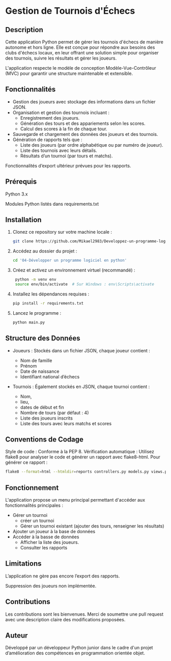 # Gestion de Tournois d'Échecs

## Description

Cette application Python permet de gérer les tournois d'échecs de manière autonome et hors ligne. Elle est conçue pour répondre aux besoins des clubs d'échecs locaux, en leur offrant une solution simple pour organiser des tournois, suivre les résultats et gérer les joueurs.

L'application respecte le modèle de conception Modèle-Vue-Contrôleur (MVC) pour garantir une structure maintenable et extensible.

## Fonctionnalités

- Gestion des joueurs avec stockage des informations dans un fichier JSON.
- Organisation et gestion des tournois incluant :
  - Enregistrement des joueurs.
  - Génération des tours et des appariements selon les scores.
  - Calcul des scores à la fin de chaque tour.
- Sauvegarde et chargement des données des joueurs et des tournois.
- Génération de rapports tels que :
    - Liste des joueurs (par ordre alphabétique ou par numéro de joueur).
    - Liste des tournois avec leurs détails.
    - Résultats d’un tournoi (par tours et matchs).

Fonctionnalités d’export ultérieur prévues pour les rapports.

## Prérequis

Python 3.x

Modules Python listés dans requirements.txt

## Installation

1. Clonez ce repository sur votre machine locale :
   ```bash
   git clone https://github.com/Mikael2983/Developpez-un-programme-logiciel-en-Python.git

2. Accédez au dossier du projet :
   ```bash
   cd '04-Développer un programme logiciel en python'

3. Créez et activez un environnement virtuel (recommandé) :
   ```bash
    python -m venv env
    source env/bin/activate  # Sur Windows : env\Scripts\activate

4. Installez les dépendances requises :
   ```bash
   pip install -r requirements.txt

5. Lancez le programme :
   ```bash
   python main.py

## Structure des Données

- Joueurs : Stockés dans un fichier JSON, chaque joueur contient :
  - Nom de famille
  - Prénom
  - Date de naissance
  - Identifiant national d’échecs


- Tournois : Également stockés en JSON, chaque tournoi contient :
  - Nom, 
  - lieu, 
  - dates de début et fin
  - Nombre de tours (par défaut : 4)
  - Liste des joueurs inscrits
  - Liste des tours avec leurs matchs et scores

## Conventions de Codage

Style de code : Conforme à la PEP 8.
Vérification automatique : Utilisez flake8 pour analyser le code et générer un rapport avec flake8-html. 
Pour générer ce rapport :
   ```bash
   flake8 --format=html --htmldir=reports controllers.py models.py views.py main.py
```

## Fonctionnement

L'application propose un menu principal permettant d'accéder aux fonctionnalités principales :

- Gérer un tournoi
  - créer un tournoi
  - Gérer un tournoi existant (ajouter des tours, renseigner les résultats)
- Ajouter un joueur à la base de données
- Accéder à la basse de données
  - Afficher la liste des joueurs.
  - Consulter les rapports

## Limitations

L’application ne gère pas encore l’export des rapports.

Suppression des joueurs non implémentée.

## Contributions

Les contributions sont les bienvenues. Merci de soumettre une pull request avec une description claire des modifications proposées.

## Auteur

Développé par un développeur Python junior dans le cadre d'un projet d’amélioration des compétences en programmation orientée objet.


